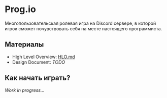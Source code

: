 # Prog.io
Многопользовательская ролевая игра на Discord сервере, в которой игрок сможет почувствовать себя на месте настоящего программиста.

## Материалы
- High Level Overview: [HLO.md](HLO.md)
- Design Document: *TODO*

## Как начать играть?
*Work in progress...*